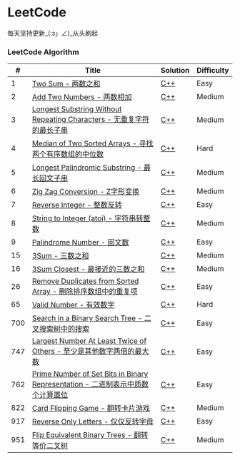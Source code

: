 LeetCode
========
每天坚持更新_(:з」∠)_从头刷起

### LeetCode Algorithm

| # | Title | Solution | Difficulty |
|---| ----- | -------- | ---------- |
|1|[Two Sum - 两数之和](https://leetcode.com/problems/two-sum/) | [C++](https://github.com/CHIANGEL/leetcode/tree/master/leetcode_algorithms/cpp/0001_TwoSum/)|Easy|
|2|[Add Two Numbers - 两数相加](https://leetcode.com/problems/add-two-numbers/) | [C++](https://github.com/CHIANGEL/leetcode/tree/master/leetcode_algorithms/cpp/0002_AddTwoNumbers/)|Medium||
|3|[Longest Substring Without Repeating Characters - 无重复字符的最长子串](https://leetcode.com/problems/longest-substring-without-repeating-characters/)|[C++](https://github.com/CHIANGEL/leetcode/tree/master/leetcode_algorithms/cpp/0003_LongestSubstringWithoutRepeatingCharacters/)|Medium|
|4|[Median of Two Sorted Arrays - 寻找两个有序数组的中位数](https://leetcode.com/problems/median-of-two-sorted-arrays/)|[C++](https://github.com/CHIANGEL/leetcode/tree/master/leetcode_algorithms/cpp/0004_MedianofTwoSortedArrays/)|Hard|
|5|[Longest Palindromic Substring - 最长回文子串](https://leetcode.com/problems/longest-palindromic-substring/)|[C++](https://github.com/CHIANGEL/leetcode/tree/master/leetcode_algorithms/cpp/0005_LongestPalindromicSubstring/)|Medium|
|6|[Zig Zag Conversion - Z字形变换](https://leetcode.com/problems/zigzag-conversion/)|[C++](https://github.com/CHIANGEL/leetcode/tree/master/leetcode_algorithms/cpp/0006_ZigZagConversion/)|Medium|
|7|[Reverse Integer - 整数反转](https://leetcode.com/problems/reverse-integer/)|[C++](https://github.com/CHIANGEL/leetcode/tree/master/leetcode_algorithms/cpp/0007_ReverseInteger/)|Easy|
|8|[String to Integer (atoi) - 字符串转整数](https://leetcode.com/problems/string-to-integer-atoi/)|[C++](https://github.com/CHIANGEL/leetcode/tree/master/leetcode_algorithms/cpp/0008_StringtoInteger%20(atoi)/)|Medium|
|9|[Palindrome Number - 回文数](https://leetcode.com/problems/palindrome-number/)|[C++](https://github.com/CHIANGEL/leetcode/tree/master/leetcode_algorithms/cpp/0009_PalindromeNumber)|Easy|
|15|[3Sum - 三数之和](https://leetcode.com/problems/3sum/)|[C++](https://github.com/CHIANGEL/leetcode/tree/master/leetcode_algorithms/cpp/0015_3Sum)|Medium|
|16|[3Sum Closest - 最接近的三数之和](https://leetcode.com/problems/3sum-closest/)|[C++](https://github.com/CHIANGEL/leetcode/tree/master/leetcode_algorithms/cpp/0016_3SumClosest)|Medium|
|26|[Remove Duplicates from Sorted Array - 删除排序数组中的重复项](https://leetcode.com/problems/remove-duplicates-from-sorted-array/)|[C++](https://github.com/CHIANGEL/leetcode/tree/master/leetcode_algorithms/cpp/0026_RemoveDuplicatesfromSortedArray)|Easy|
|65|[Valid Number - 有效数字](https://leetcode.com/problems/valid-number/)|[C++](https://github.com/CHIANGEL/leetcode/tree/master/leetcode_algorithms/cpp/0065_ValidNumber/)|Hard|
|700|[Search in a Binary Search Tree - 二叉搜索树中的搜索](https://leetcode.com/problems/search-in-a-binary-search-tree/)|[C++](https://github.com/CHIANGEL/leetcode/tree/master/leetcode_algorithms/cpp/0700_SearchinaBinarySearchTree/)|Easy|
|747|[Largest Number At Least Twice of Others - 至少是其他数字两倍的最大数](https://leetcode.com/problems/largest-number-at-least-twice-of-others/)|[C++](https://github.com/CHIANGEL/leetcode/tree/master/leetcode_algorithms/cpp/0747_LargestNumberAtLeastTwiceofOthers/)|Easy|
|762|[Prime Number of Set Bits in Binary Representation - 二进制表示中质数个计算置位](https://leetcode.com/problems/prime-number-of-set-bits-in-binary-representation/)|[C++](https://github.com/CHIANGEL/leetcode/tree/master/leetcode_algorithms/cpp/0762_PrimeNumberofSetBitsinBinaryRepresentation/)|Easy|
|822|[Card Flipping Game - 翻转卡片游戏](https://leetcode.com/problems/card-flipping-game/)|[C++](https://github.com/CHIANGEL/leetcode/tree/master/leetcode_algorithms/cpp/0822_CardFlippingGame/)|Medium|
|917|[Reverse Only Letters - 仅仅反转字母](https://leetcode.com/problems/reverse-only-letters/)|[C++](https://github.com/CHIANGEL/leetcode/tree/master/leetcode_algorithms/cpp/0917_ReverseOnlyLetters/)|Easy|
|951|[Flip Equivalent Binary Trees - 翻转等价二叉树](https://leetcode.com/problems/flip-equivalent-binary-trees/)|[C++](https://github.com/CHIANGEL/leetcode/tree/master/leetcode_algorithms/cpp/0951_FlipEquivalentBinaryTrees/)|Medium|
